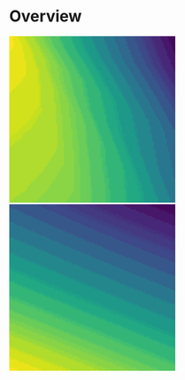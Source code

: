 # Overview


![alt text](https://github.com/morganhawkins/NeuralNetwork/blob/main/images/leaky_relu_recreation_looping.gif "Logo Title Text 1") ![alt text](https://github.com/morganhawkins/NeuralNetwork/blob/main/images/sigmoid_receation_looping.gif "Logo Title Text 1")








